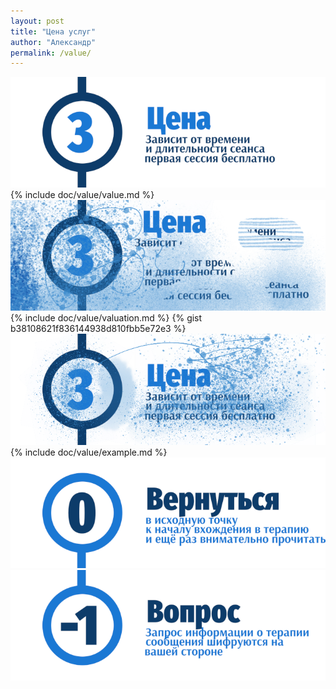 ```yaml
---
layout: post
title: "Цена услуг"
author: "Александр"
permalink: /value/
---
```

![Текуущая стоиость сеансов психотерапии](/_img/3.png)
{% include doc/value/value.md %}
![Как расчитать стоимость сеанса психотерапии](/_img/3-1.png)
{% include doc/value/valuation.md %}
{% gist b38108621f836144938d810fbb5e72e3 %}
![Примеры расчета стоимости сеанса психотерапии](/_img/3-2.png)
{% include doc/value/example.md %}
<a href="/">![Psychotherapy for Russian-speaking IT professionals](/_img/0.png)</a>
<a href="https://bit.ly/3yhBEb4" target=_blank>![Вопросы ответы для пациента психотерапевта](/_img/-1.png)</a>
